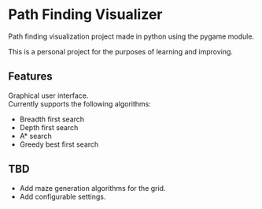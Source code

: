 # Path Finding Visualizer

Path finding visualization project made in python using the pygame module.  
  
This is a personal project for the purposes of learning and improving.  

## Features
Graphical user interface.  
Currently supports the following algorithms:  
- Breadth first search
- Depth first search
- A* search
- Greedy best first search

## TBD
- Add maze generation algorithms for the grid.
- Add configurable settings.